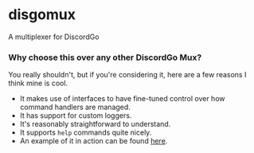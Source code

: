 # disgomux
A multiplexer for DiscordGo

### Why choose this over any other DiscordGo Mux?
You really shouldn't, but if you're considering it, here are a few reasons I think mine is cool.

- It makes use of interfaces to have fine-tuned control over how command handlers are managed.
- It has support for custom loggers.
- It's reasonably straightforward to understand.
- It supports `help` commands quite nicely.
- An example of it in action can be found [here](https://github.com/PulseDevelopmentGroup/0x626f74).
